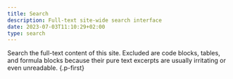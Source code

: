 ```yaml
---
title: Search
description: Full-text site-wide search interface
date: 2023-07-03T11:10:29+02:00
type: search
---
```


Search the full-text content of this site. Excluded are code blocks, tables, and formula blocks because their pure text excerpts are usually irritating or even unreadable.
{.p-first}
<!--more-->